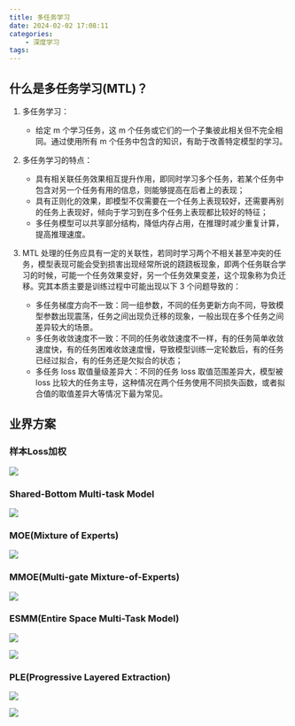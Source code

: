 ```yaml
---
title: 多任务学习
date: 2024-02-02 17:08:11
categories:
    - 深度学习
tags:
---
```


## 什么是多任务学习(MTL)？

1. 多任务学习：
    - 给定 m 个学习任务，这 m 个任务或它们的一个子集彼此相关但不完全相同。通过使用所有 m 个任务中包含的知识，有助于改善特定模型的学习。

2. 多任务学习的特点：
    - 具有相关联任务效果相互提升作用，即同时学习多个任务，若某个任务中包含对另一个任务有用的信息，则能够提高在后者上的表现；
    - 具有正则化的效果，即模型不仅需要在一个任务上表现较好，还需要再别的任务上表现好，倾向于学习到在多个任务上表现都比较好的特征；
    - 多任务模型可以共享部分结构，降低内存占用，在推理时减少重复计算，提高推理速度。

3. MTL 处理的任务应具有一定的关联性，若同时学习两个不相关甚至冲突的任务，模型表现可能会受到损害出现经常所说的跷跷板现象，即两个任务联合学习的时候，可能一个任务效果变好，另一个任务效果变差，这个现象称为负迁移。究其本质主要是训练过程中可能出现以下 3 个问题导致的：
    - 多任务梯度方向不一致：同一组参数，不同的任务更新方向不同，导致模型参数出现震荡，任务之间出现负迁移的现象，一般出现在多个任务之间差异较大的场景。
    - 多任务收敛速度不一致：不同的任务收敛速度不一样，有的任务简单收敛速度快，有的任务困难收敛速度慢，导致模型训练一定轮数后，有的任务已经过拟合，有的任务还是欠拟合的状态；
    - 多任务 loss 取值量级差异大：不同的任务 loss 取值范围差异大，模型被 loss 比较大的任务主导，这种情况在两个任务使用不同损失函数，或者拟合值的取值差异大等情况下最为常见。

## 业界方案

### 样本Loss加权

![](/img/note/202409282256.png)

### Shared-Bottom Multi-task Model

![](/img/note/202409282257.png)

### MOE(Mixture of Experts)

![](/img/note/202409282258.png)

### MMOE(Multi-gate Mixture-of-Experts)

![](/img/note/202409282259.png)

### ESMM(Entire Space Multi-Task Model)

![](/img/note/202409282300.png)

![](/img/note/202409282301.png)

### PLE(Progressive Layered Extraction)

![](/img/note/202409282302.png)

![](/img/note/202409282303.png)